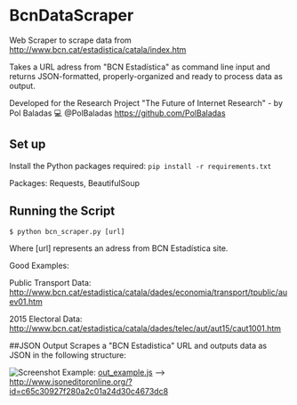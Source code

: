 # BcnDataScraper
Web Scraper to scrape data from http://www.bcn.cat/estadistica/catala/index.htm 

Takes a URL adress from "BCN Estadística" as command line input and returns JSON-formatted, properly-organized and ready to process data as output.

Developed for the Research Project "The Future of Internet Research" - by Pol Baladas 💻
@PolBaladas <https://github.com/PolBaladas>

## Set up
Install the Python packages required:
``` pip install -r requirements.txt ```

Packages: Requests, BeautifulSoup

## Running the Script
```$ python bcn_scraper.py [url] ```

Where [url] represents an adress from BCN Estadística site.

Good Examples:

Public Transport Data: <http://www.bcn.cat/estadistica/catala/dades/economia/transport/tpublic/auev01.htm>

2015 Electoral Data: <http://www.bcn.cat/estadistica/catala/dades/telec/aut/aut15/caut1001.htm>



##JSON Output
Scrapes a "BCN Estadistica" URL and outputs data as JSON in the following structure: 

![Screenshot](https://cloud.githubusercontent.com/assets/3987198/18607894/5d23f4dc-7cda-11e6-92db-0d6b4ba6e681.png)
Example: [out_example.js]() --> <http://www.jsoneditoronline.org/?id=c65c30927f280a2c01a24d30c4673dc8>